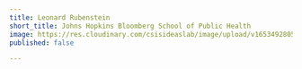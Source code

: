 ```yaml
---
title: Leonard Rubenstein
short_title: Johns Hopkins Bloomberg School of Public Health
image: https://res.cloudinary.com/csisideaslab/image/upload/v1653492805/health-commission/len_rubenstein_headshot_uw9y8g.jpg
published: false

---
```


